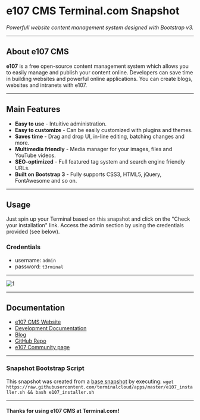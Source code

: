 # **e107 CMS** Terminal.com Snapshot

*Powerfull website content management system designed with Bootstrap v3.*

---

## About e107 CMS

**e107** is a free open-source content management system which allows you to easily manage and publish your content online. Developers can save time in building websites and powerful online applications. You can create blogs, websites and intranets with e107.

---

## Main Features

- **Easy to use** - Intuitive administration.
- **Easy to customize** - Can be easily customized with plugins and themes.
- **Saves time** - Drag and drop UI, in-line editing, batching changes and more.
- **Multimedia friendly** - Media manager for your images, files and YouTube videos.
- **SEO-optimized** - Full featured tag system and search engine friendly URLs.
- **Built on Bootstrap 3** - Fully supports CSS3, HTML5, jQuery, FontAwesome and so on.


---

## Usage

Just spin up your Terminal based on this snapshot and click on the "Check your installation" link. Access the admin section by using the credentials provided (see below).


### Credentials

- username: `admin`
- password: `t3rminal`

---

![1](http://i.imgur.com/DF8hm4d.png)

---

## Documentation

- [e107 CMS Website](http://e107.org/)
- [Development Documentation](http://e107.org/developer-manual)
- [Blog](http://e107.org/blog)
- [GitHub Repo](https://github.com/e107inc/e107)
- [e107 Community page](http://e107.org/community)

---

### Snapshot Bootstrap Script

This snapshot was created from a [base snapshot](https://www.terminal.com/tiny/FzpHiTXG1K) by executing:
`wget https://raw.githubusercontent.com/terminalcloud/apps/master/e107_installer.sh && bash e107_installer.sh`

---

#### Thanks for using e107 CMS at Terminal.com!
